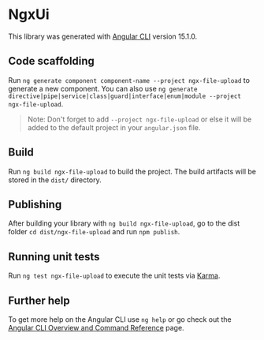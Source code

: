 # NgxUi

This library was generated with [Angular CLI](https://github.com/angular/angular-cli) version 15.1.0.

## Code scaffolding

Run `ng generate component component-name --project ngx-file-upload` to generate a new component. You can also use `ng generate directive|pipe|service|class|guard|interface|enum|module --project ngx-file-upload`.
> Note: Don't forget to add `--project ngx-file-upload` or else it will be added to the default project in your `angular.json` file. 

## Build

Run `ng build ngx-file-upload` to build the project. The build artifacts will be stored in the `dist/` directory.

## Publishing

After building your library with `ng build ngx-file-upload`, go to the dist folder `cd dist/ngx-file-upload` and run `npm publish`.

## Running unit tests

Run `ng test ngx-file-upload` to execute the unit tests via [Karma](https://karma-runner.github.io).

## Further help

To get more help on the Angular CLI use `ng help` or go check out the [Angular CLI Overview and Command Reference](https://angular.io/cli) page.
